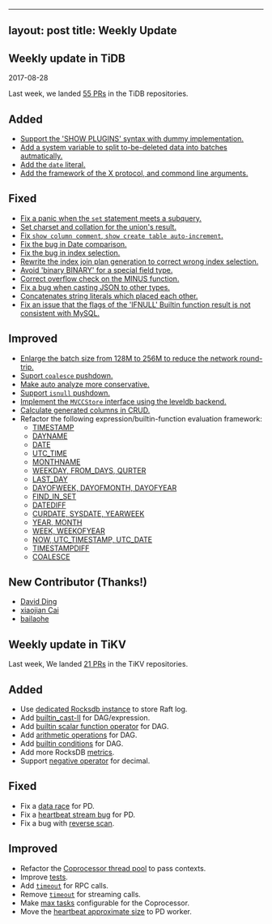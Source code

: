 ------
layout: post
title: Weekly Update
------
## Weekly update in TiDB

2017-08-28

Last week, we landed [55 PRs](https://github.com/pingcap/tidb/pulls?utf8=%E2%9C%93&q=is%3Apr%20is%3Amerged%20merged%3A2017-08-21..2017-08-27%20) in the TiDB repositories.

## Added
* [Support the 'SHOW PLUGINS' syntax with dummy implementation.](https://github.com/pingcap/tidb/pull/4278)
* [Add a system variable to split to-be-deleted data into batches autmatically.](https://github.com/pingcap/tidb/pull/4256)
* [Add the `date` literal.](https://github.com/pingcap/tidb/pull/4046)
* [Add the framework of the X protocol, and commond line arguments.](https://github.com/pingcap/tidb/pull/3618)

## Fixed
* [Fix a panic when the `set` statement meets a subquery.](https://github.com/pingcap/tidb/pull/4326)
* [Set charset and collation for the union's result.](https://github.com/pingcap/tidb/pull/4322/files)
* [Fix `show column comment`, `show create table auto-increment`.](https://github.com/pingcap/tidb/pull/4303)
* [Fix the bug in Date comparison.](https://github.com/pingcap/tidb/pull/4294)
* [Fix the bug in index selection.](https://github.com/pingcap/tidb/pull/4286)
* [Rewrite the index join plan generation to correct wrong index selection.](https://github.com/pingcap/tidb/pull/4274)
* [Avoid 'binary BINARY' for a special field type.](https://github.com/pingcap/tidb/pull/4272)
* [Correct overflow check on the MINUS function.](https://github.com/pingcap/tidb/pull/4266/files)
* [Fix a bug when casting JSON to other types.](https://github.com/pingcap/tidb/pull/4265)
* [Concatenates string literals which placed each other.](https://github.com/pingcap/tidb/pull/4252)
* [Fix an issue that the flags of the 'IFNULL' Builtin function result is not consistent with MySQL.](https://github.com/pingcap/tidb/pull/4158)

## Improved
* [Enlarge the batch size from 128M to 256M to reduce the network round-trip.](https://github.com/pingcap/tidb/pull/4315)
* [Suport `coalesce` pushdown.](https://github.com/pingcap/tidb/pull/4288)
* [Make auto analyze more conservative.](https://github.com/pingcap/tidb/pull/4284)
* [Support `isnull` pushdown.](https://github.com/pingcap/tidb/pull/4260)
* [Implement the `MVCCStore` interface using the leveldb backend.](https://github.com/pingcap/tidb/pull/3970)
* [Calculate generated columns in CRUD.](https://github.com/pingcap/tidb/pull/3951)
* Refactor the following expression/builtin-function evaluation framework:
  - [TIMESTAMP](https://github.com/pingcap/tidb/pull/4327)
  - [DAYNAME](https://github.com/pingcap/tidb/pull/4317)
  - [DATE](https://github.com/pingcap/tidb/pull/4314)
  - [UTC_TIME](https://github.com/pingcap/tidb/pull/4304)
  - [MONTHNAME](https://github.com/pingcap/tidb/pull/4300)
  - [WEEKDAY, FROM_DAYS, QURTER](https://github.com/pingcap/tidb/pull/4298)
  - [LAST_DAY](https://github.com/pingcap/tidb/pull/4290)
  - [DAYOFWEEK, DAYOFMONTH, DAYOFYEAR](https://github.com/pingcap/tidb/pull/4283)
  - [FIND_IN_SET](https://github.com/pingcap/tidb/pull/4247)
  - [DATEDIFF](https://github.com/pingcap/tidb/pull/4212)
  - [CURDATE, SYSDATE, YEARWEEK](https://github.com/pingcap/tidb/pull/4211)
  - [YEAR, MONTH](https://github.com/pingcap/tidb/pull/4210)
  - [WEEK, WEEKOFYEAR](https://github.com/pingcap/tidb/pull/4208)
  - [NOW, UTC_TIMESTAMP, UTC_DATE](https://github.com/pingcap/tidb/pull/4206)
  - [TIMESTAMPDIFF](https://github.com/pingcap/tidb/pull/4184)
  - [COALESCE](https://github.com/pingcap/tidb/pull/4157)

## New Contributor (Thanks!)
* [David Ding](https://github.com/dantin)
* [xiaojian Cai](https://github.com/mccxj)
* [bailaohe](https://github.com/bailaohe)

## Weekly update in TiKV

Last week, We landed [21 PRs](https://github.com/search?utf8=%E2%9C%93&q=repo%3Apingcap%2Ftikv+repo%3Apingcap%2Fpd+is%3Apr+is%3Amerged+merged%3A2017-08-20..2017-08-26&type=Issues) in the TiKV repositories.

## Added

* Use [dedicated Rocksdb instance](https://github.com/pingcap/tikv/pull/2054) to store Raft log.
* Add [builtin_cast-II](https://github.com/pingcap/tikv/pull/2172) for DAG/expression.
* Add [builtin scalar function operator](https://github.com/pingcap/tikv/pull/2188) for DAG.
* Add [arithmetic operations](https://github.com/pingcap/tikv/pull/2189) for DAG.
* Add [builtin conditions](https://github.com/pingcap/tikv/pull/2198) for DAG.
* Add more RocksDB [metrics](https://github.com/pingcap/tikv/pull/2201).
* Support [negative operator](https://github.com/pingcap/tikv/pull/2210) for decimal.

## Fixed

* Fix a [data race](https://github.com/pingcap/pd/pull/706) for PD.
* Fix a [heartbeat stream bug](https://github.com/pingcap/pd/pull/709) for PD.
* Fix a bug with [reverse scan](https://github.com/pingcap/tikv/pull/2204).

## Improved

* Refactor the [Coprocessor thread pool](https://github.com/pingcap/tikv/pull/2152) to pass contexts.
* Improve [tests](https://github.com/pingcap/pd/pull/707).
* Add [`timeout`](https://github.com/pingcap/pd/pull/710) for RPC calls.
* Remove [`timeout`](https://github.com/pingcap/pd/pull/711) for streaming calls.
* Make [max tasks](https://github.com/pingcap/tikv/pull/2203) configurable for the Coprocessor.
* Move the [heartbeat approximate size](https://github.com/pingcap/tikv/pull/2205) to PD worker.